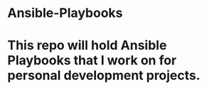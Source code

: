 Ansible-Playbooks
===========

This repo will hold Ansible Playbooks that I work on for personal development projects.  
=================


